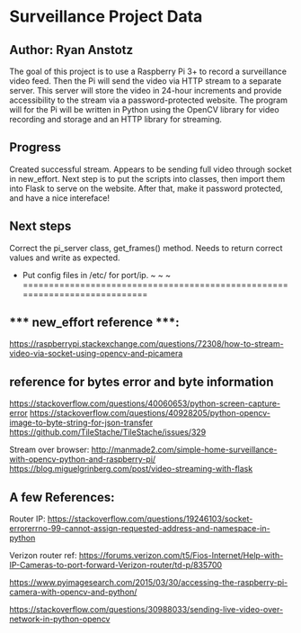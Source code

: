 # Surveillance Project Data
## Author: Ryan Anstotz

The goal of this project is to use a Raspberry Pi 3+ to record a surveillance
video feed. Then the Pi will send the video via HTTP stream to a separate
server. This server will store the video in 24-hour increments and provide
accessibility to the stream via a password-protected website. The program will
for the Pi will be written in Python using the OpenCV library for video
recording and storage and an HTTP library for streaming. 

## Progress
Created successful stream. Appears to be sending full video through socket in
new_effort. Next step is to put the scripts into classes, then import them
into Flask to serve on the website. After that, make it password protected,
and have a nice intereface!

## Next steps
Correct the pi_server class, get_frames() method. Needs to return correct values
and write as expected.

- Put config files in /etc/ for port/ip.
~
~
~
===========================================================================
## *** new_effort reference ***:
https://raspberrypi.stackexchange.com/questions/72308/how-to-stream-video-via-socket-using-opencv-and-picamera

## reference for bytes error and byte information
https://stackoverflow.com/questions/40060653/python-screen-capture-error 
https://stackoverflow.com/questions/40928205/python-opencv-image-to-byte-string-for-json-transfer
https://github.com/TileStache/TileStache/issues/329


Stream over browser:
http://manmade2.com/simple-home-surveillance-with-opencv-python-and-raspberry-pi/
https://blog.miguelgrinberg.com/post/video-streaming-with-flask

## A few References:

Router IP:
https://stackoverflow.com/questions/19246103/socket-errorerrno-99-cannot-assign-requested-address-and-namespace-in-python

Verizon router ref:
https://forums.verizon.com/t5/Fios-Internet/Help-with-IP-Cameras-to-port-forward-Verizon-router/td-p/835700


https://www.pyimagesearch.com/2015/03/30/accessing-the-raspberry-pi-camera-with-opencv-and-python/

https://stackoverflow.com/questions/30988033/sending-live-video-over-network-in-python-opencv 
